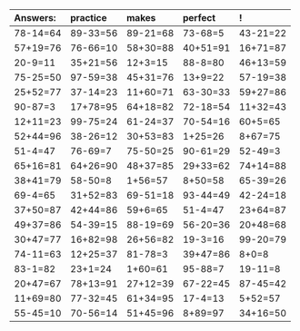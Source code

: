 | Answers: | practice | makes | perfect | ! |
| :--- | :--- | :--- | :--- | :--- |
| 78-14=64 | 89-33=56 | 89-21=68 | 73-68=5 | 43-21=22 | 
| 57+19=76 | 76-66=10 | 58+30=88 | 40+51=91 | 16+71=87 | 
| 20-9=11 | 35+21=56 | 12+3=15 | 88-8=80 | 46+13=59 | 
| 75-25=50 | 97-59=38 | 45+31=76 | 13+9=22 | 57-19=38 | 
| 25+52=77 | 37-14=23 | 11+60=71 | 63-30=33 | 59+27=86 | 
| 90-87=3 | 17+78=95 | 64+18=82 | 72-18=54 | 11+32=43 | 
| 12+11=23 | 99-75=24 | 61-24=37 | 70-54=16 | 60+5=65 | 
| 52+44=96 | 38-26=12 | 30+53=83 | 1+25=26 | 8+67=75 | 
| 51-4=47 | 76-69=7 | 75-50=25 | 90-61=29 | 52-49=3 | 
| 65+16=81 | 64+26=90 | 48+37=85 | 29+33=62 | 74+14=88 | 
| 38+41=79 | 58-50=8 | 1+56=57 | 8+50=58 | 65-39=26 | 
| 69-4=65 | 31+52=83 | 69-51=18 | 93-44=49 | 42-24=18 | 
| 37+50=87 | 42+44=86 | 59+6=65 | 51-4=47 | 23+64=87 | 
| 49+37=86 | 54-39=15 | 88-19=69 | 56-20=36 | 20+48=68 | 
| 30+47=77 | 16+82=98 | 26+56=82 | 19-3=16 | 99-20=79 | 
| 74-11=63 | 12+25=37 | 81-78=3 | 39+47=86 | 8+0=8 | 
| 83-1=82 | 23+1=24 | 1+60=61 | 95-88=7 | 19-11=8 | 
| 20+47=67 | 78+13=91 | 27+12=39 | 67-22=45 | 87-45=42 | 
| 11+69=80 | 77-32=45 | 61+34=95 | 17-4=13 | 5+52=57 | 
| 55-45=10 | 70-56=14 | 51+45=96 | 8+89=97 | 34+16=50 | 
